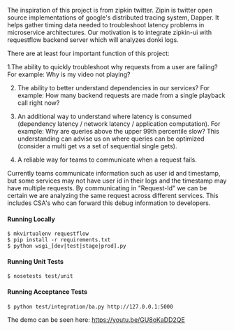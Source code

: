 The inspiration of this project is from zipkin twitter. Zipin is twitter open source implementations of google's distributed tracing system, Dapper. It
helps gather timing data needed to troubleshoot latency problems in microservice architectures. Our motivation is to integrate zipkin-ui with
requestflow backend server which will analyzes donki logs.

There are at least four important function of this project:

1.The ability to quickly troubleshoot why requests from a user are failing?
For example: Why is my video not playing?

2. The ability to better understand dependencies in our services?
For example: How many backend requests are made from a single playback call right now?

3. An additional way to understand where latency is consumed (dependency latency / network latency / application computation).
For example: Why are queries above the upper 99th percentile slow? This understanding can advise us on where queries can be optimized
(consider a multi get vs a set of sequential single gets).

4. A reliable way for teams to communicate when a request fails.

Currently teams communicate information such as user id and timestamp, but some services may not have user id in their logs and the timestamp may have multiple requests. By communicating in "Request-Id" we can be certain we are analyzing the same request across different services. This includes CSA's who can forward this debug information to developers.


#### Running Locally 

	$ mkvirtualenv requestflow
	$ pip install -r requirements.txt
	$ python wsgi_[dev|test|stage|prod].py

#### Running Unit Tests

	$ nosetests test/unit

#### Running Acceptance Tests

	$ python test/integration/ba.py http://127.0.0.1:5000
	
	
The demo can be seen here: https://youtu.be/GU8oKaDD2QE

